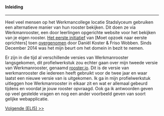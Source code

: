 #### Inleiding
---
Heel veel mensen op het Werkmancollege locatie Stadslyceum gebruiken een alternatieve manier van hun rooster bekijken. Dit doen ze via Werkmanrooster, een door leerlingen opgerichte website voor het bekijken van je eigen rooster. [Het eerste initiatief](http://web.archive.org/web/20101216064457/http://werkmanrooster.nl/) van [Moet opzoek naar eerste oprichters] toen [overgenomen](http://web.archive.org/web/20140103031959/http://werkmanrooster.nl/) door Daniël Koster & Friso Wobben. Sinds December 2014 was het mijn beurt om het domein in bezit te nemen.

Er zijn in die tijd al verschillende versies van Werkmanrooster langsgekomen, dit profielwerkstuk zou echter gaan over mijn tweede versie van Werkmanrooster, genaamd [rooster.io](http://git.werkmanrooster.nl/werkmanrooster/rooster-io). Dit is de versie van werkmanrooster die iedereen heeft gebruikt voor de twee jaar en waar laatst een nieuwe versie van is uitgekomen. Ik ga in mijn profielwerkstuk uitleggen hoe Werkmanrooster in elkaar zit en wat er allemaal gebeurd tijdens en voordat je jouw rooster opvraagd. Ook ga ik antwoorden geven op veel gestelde vragen en nog een ander voorbeeld geven van soort gelijke webapplicatie.

[Volgende (ELI5) >>](/moeilijkheidsgraad)
